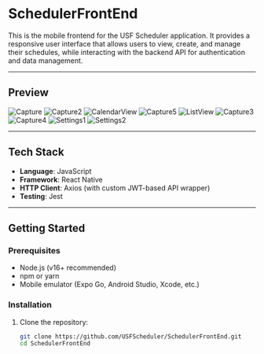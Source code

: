 # SchedulerFrontEnd

This is the mobile frontend for the USF Scheduler application. It provides a responsive user interface that allows users to view, create, and manage their schedules, while interacting with the backend API for authentication and data management. 

---

## Preview

<!-- Add screenshots of your app here -->
![Capture](https://github.com/user-attachments/assets/2f22b10d-4838-48ad-99f2-0b1846eb7d42)
![Capture2](https://github.com/user-attachments/assets/3771b7b7-6948-470a-9026-c2e2f24ead80)
![CalendarView](https://github.com/user-attachments/assets/0cda091e-8266-439d-b03c-5bd73dcb6411)
![Capture5](https://github.com/user-attachments/assets/d2fdfa6b-8c39-40cd-a965-a4ac6c13b47b)
![ListView](https://github.com/user-attachments/assets/e4044bb2-c79d-4100-bde9-c60f0bc8b754)
![Capture3](https://github.com/user-attachments/assets/b92c36c1-f7d2-4cf5-8745-80930f358bf0)
![Capture4](https://github.com/user-attachments/assets/8f0711da-e3e3-4301-a0b5-cd58ec6de147)
![Settings1](https://github.com/user-attachments/assets/b76ca2ff-3b9d-421e-8200-b2d588357e44)
![Settings2](https://github.com/user-attachments/assets/a5ae2bbb-c059-4a87-9ffa-b03cb6fec44c)

---

## Tech Stack

- **Language**: JavaScript
- **Framework**: React Native
- **HTTP Client**: Axios (with custom JWT-based API wrapper)
- **Testing**: Jest

---

## Getting Started

### Prerequisites

- Node.js (v16+ recommended)
- npm or yarn
- Mobile emulator (Expo Go, Android Studio, Xcode, etc.)

### Installation

1. Clone the repository:
   ```bash
   git clone https://github.com/USFScheduler/SchedulerFrontEnd.git
   cd SchedulerFrontEnd
